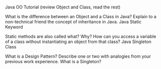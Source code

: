 Java OO Tutorial (review Object and Class, read the rest)

What is the difference between an Object and a Class in Java?
Explain to a non-technical friend the concept of inheritance in Java.
Java Static Keyword

Static methods are also called what? Why?
How can you access a variable of a class without instantiating an object from that class?
Java Singleton Class

What is a Design Pattern? Describe one or two with analogies from your previous work experience.
What is a Singleton?